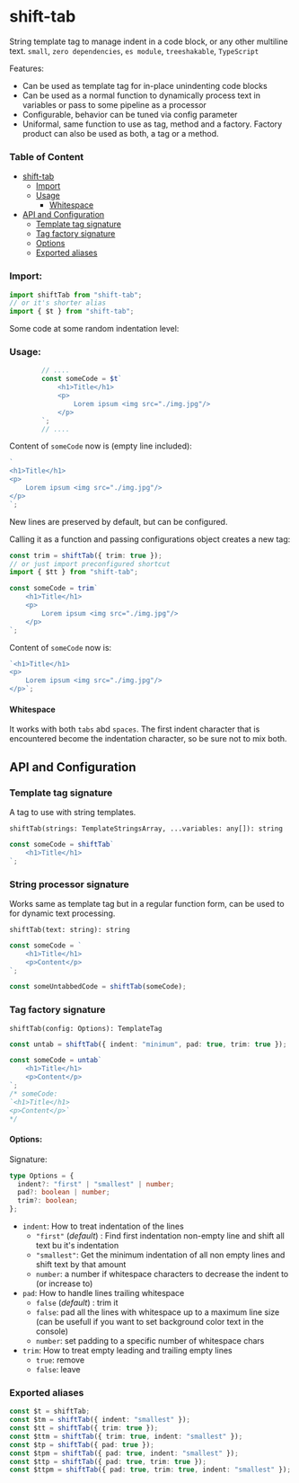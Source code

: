 # shift-tab

String template tag to manage indent in a code block, or any other multiline text. `small`, `zero dependencies`, `es module`, `treeshakable`, `TypeScript`

Features:

- Can be used as template tag for in-place unindenting code blocks
- Can be used as a normal function to dynamically process text in variables or pass to some pipeline as a processor
- Configurable, behavior can be tuned via config parameter
- Uniformal, same function to use as tag, method and a factory. Factory product can also be used as both, a tag or a method.

### Table of Content

- [shift-tab](#shift-tab)
  - [Import](#import)
  - [Usage](#usage)
    - [Whitespace](#whitespace)
- [API and Configuration](#api-and-configuration)
  - [Template tag signature](#template-tag-signature)
  - [Tag factory signature](#tag-factory-signature)
  - [Options](#options)
  - [Exported aliases](#exported-aliases)

### Import:

```ts
import shiftTab from "shift-tab";
// or it's shorter alias
import { $t } from "shift-tab";
```

Some code at some random indentation level:

### Usage:

<!-- prettier-ignore -->
```ts
        // ....
        const someCode = $t`
            <h1>Title</h1>
            <p>
                Lorem ipsum <img src="./img.jpg"/>
            </p>
        `;
        // ....
```

Content of `someCode` now is (empty line included):

```js
`
<h1>Title</h1>
<p>
    Lorem ipsum <img src="./img.jpg"/>
</p>
`;
```

New lines are preserved by default, but can be configured.

Calling it as a function and passing configurations object creates a new tag:

```ts
const trim = shiftTab({ trim: true });
// or just import preconfigured shortcut
import { $tt } from "shift-tab";

const someCode = trim`
    <h1>Title</h1>
    <p>
        Lorem ipsum <img src="./img.jpg"/>
    </p>
`;
```

Content of `someCode` now is:

```js
`<h1>Title</h1>
<p>
    Lorem ipsum <img src="./img.jpg"/>
</p>`;
```

#### Whitespace

It works with both `tabs` abd `spaces`. The first indent character that is encountered become the indentation character, so be sure not to mix both.

## API and Configuration

### Template tag signature

A tag to use with string templates.

`shiftTab(strings: TemplateStringsArray, ...variables: any[]): string`

```ts
const someCode = shiftTab`
    <h1>Title</h1>
`;
```

### String processor signature

Works same as template tag but in a regular function form, can be used to for dynamic text processing.

`shiftTab(text: string): string`

```ts
const someCode = `
    <h1>Title</h1>
    <p>Content</p>
`;

const someUntabbedCode = shiftTab(someCode);
```

### Tag factory signature

`shiftTab(config: Options): TemplateTag`

```ts
const untab = shiftTab({ indent: "minimum", pad: true, trim: true });

const someCode = untab`
    <h1>Title</h1>
    <p>Content</p>
`;
/* someCode:
`<h1>Title</h1>
<p>Content</p>`
*/
```

#### Options:

Signature:

```ts
type Options = {
  indent?: "first" | "smallest" | number;
  pad?: boolean | number;
  trim?: boolean;
};
```

- `indent`: How to treat indentation of the lines
  - `"first"` (_default_) : Find first indentation non-empty line and shift all text bu it's indentation
  - `"smallest"`: Get the minimum indentation of all non empty lines and shift text by that amount
  - `number`: a number if whitespace characters to decrease the indent to (or increase to)
- `pad`: How to handle lines trailing whitespace
  - `false` (_default_) : trim it
  - `false`: pad all the lines with whitespace up to a maximum line size (can be usefull if you want to set background color text in the console)
  - `number`: set padding to a specific number of whitespace chars
- `trim`: How to treat empty leading and trailing empty lines
  - `true`: remove
  - `false`: leave

### Exported aliases

```ts
const $t = shiftTab;
const $tm = shiftTab({ indent: "smallest" });
const $tt = shiftTab({ trim: true });
const $ttm = shiftTab({ trim: true, indent: "smallest" });
const $tp = shiftTab({ pad: true });
const $tpm = shiftTab({ pad: true, indent: "smallest" });
const $ttp = shiftTab({ pad: true, trim: true });
const $ttpm = shiftTab({ pad: true, trim: true, indent: "smallest" });
```
